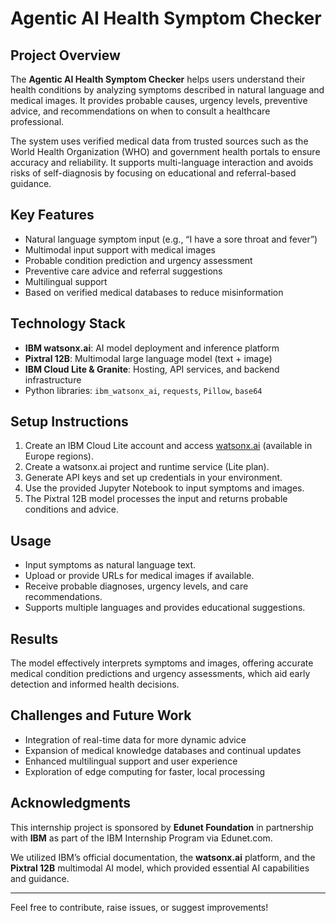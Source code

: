 # Agentic AI Health Symptom Checker

## Project Overview

The **Agentic AI Health Symptom Checker** helps users understand their health conditions by analyzing symptoms described in natural language and medical images. It provides probable causes, urgency levels, preventive advice, and recommendations on when to consult a healthcare professional.

The system uses verified medical data from trusted sources such as the World Health Organization (WHO) and government health portals to ensure accuracy and reliability. It supports multi-language interaction and avoids risks of self-diagnosis by focusing on educational and referral-based guidance.

## Key Features

- Natural language symptom input (e.g., “I have a sore throat and fever”)  
- Multimodal input support with medical images  
- Probable condition prediction and urgency assessment  
- Preventive care advice and referral suggestions  
- Multilingual support  
- Based on verified medical databases to reduce misinformation  

## Technology Stack

- **IBM watsonx.ai**: AI model deployment and inference platform  
- **Pixtral 12B**: Multimodal large language model (text + image)  
- **IBM Cloud Lite & Granite**: Hosting, API services, and backend infrastructure  
- Python libraries: `ibm_watsonx_ai`, `requests`, `Pillow`, `base64`  

## Setup Instructions

1. Create an IBM Cloud Lite account and access [watsonx.ai](https://watsonx.ai) (available in Europe regions).  
2. Create a watsonx.ai project and runtime service (Lite plan).  
3. Generate API keys and set up credentials in your environment.  
4. Use the provided Jupyter Notebook to input symptoms and images.  
5. The Pixtral 12B model processes the input and returns probable conditions and advice.

## Usage

- Input symptoms as natural language text.  
- Upload or provide URLs for medical images if available.  
- Receive probable diagnoses, urgency levels, and care recommendations.  
- Supports multiple languages and provides educational suggestions.  

## Results

The model effectively interprets symptoms and images, offering accurate medical condition predictions and urgency assessments, which aid early detection and informed health decisions.

## Challenges and Future Work

- Integration of real-time data for more dynamic advice  
- Expansion of medical knowledge databases and continual updates  
- Enhanced multilingual support and user experience  
- Exploration of edge computing for faster, local processing  

## Acknowledgments

This internship project is sponsored by **Edunet Foundation** in partnership with **IBM** as part of the IBM Internship Program via Edunet.com.

We utilized IBM’s official documentation, the **watsonx.ai** platform, and the **Pixtral 12B** multimodal AI model, which provided essential AI capabilities and guidance.

---

Feel free to contribute, raise issues, or suggest improvements!

